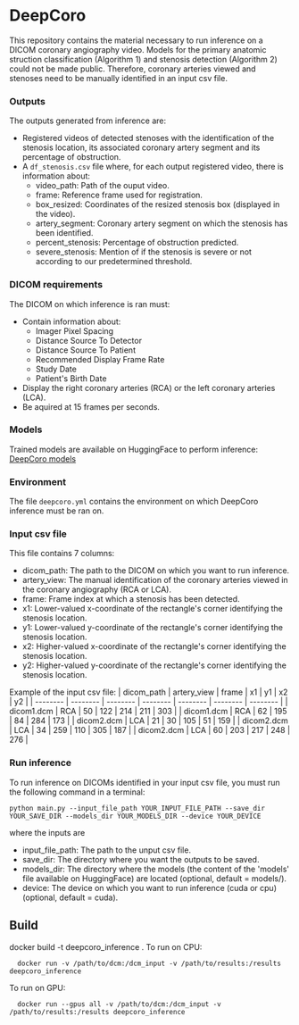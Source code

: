 # DeepCoro
This repository contains the material necessary to run inference on a DICOM coronary angiography video. Models for the primary anatomic struction classification (Algorithm 1) and stenosis detection (Algorithm 2) could not be made public. Therefore, coronary arteries viewed and stenoses need to be manually identified in an input csv file.

### Outputs
The outputs generated from inference are:
- Registered videos of detected stenoses with the identification of the stenosis location, its associated coronary artery segment and its percentage of obstruction.
- A ```df_stenosis.csv``` file where, for each output registered video, there is information about:
  * video_path: Path of the ouput video.
  * frame: Reference frame used for registration.
  * box_resized: Coordinates of the resized stenosis box (displayed in the video).
  * artery_segment: Coronary artery segment on which the stenosis has been identified. 
  * percent_stenosis: Percentage of obstruction predicted. 
  * severe_stenosis: Mention of if the stenosis is severe or not according to our predetermined threshold. 

### DICOM requirements 
The DICOM on which inference is ran must:
- Contain information about:
  * Imager Pixel Spacing
  * Distance Source To Detector
  * Distance Source To Patient
  * Recommended Display Frame Rate
  * Study Date
  * Patient's Birth Date
- Display the right coronary arteries (RCA) or the left coronary arteries (LCA).
- Be aquired at 15 frames per seconds.

### Models
Trained models are available on HuggingFace to perform inference: [DeepCoro models](https://huggingface.co/heartwise/DeepCoro/tree/main)

### Environment 
The file ```deepcoro.yml``` contains the environment on which DeepCoro inference must be ran on. 

### Input csv file
This file contains 7 columns:
* dicom_path: The path to the DICOM on which you want to run inference.
* artery_view: The manual identification of the coronary arteries viewed in the coronary angiography (RCA or LCA).
* frame: Frame index at which a stenosis has been detected. 
* x1: Lower-valued x-coordinate of the rectangle's corner identifying the stenosis location. 
* y1: Lower-valued y-coordinate of the rectangle's corner identifying the stenosis location. 
* x2: Higher-valued x-coordinate of the rectangle's corner identifying the stenosis location. 
* y2: Higher-valued y-coordinate of the rectangle's corner identifying the stenosis location. 

Example of the input csv file:
| dicom_path | artery_view | frame | x1 | y1 | x2 | y2 |
| -------- | -------- | -------- | -------- | -------- | -------- | -------- |
| dicom1.dcm | RCA | 50 | 122 | 214 | 211 | 303 |
| dicom1.dcm | RCA | 62 | 195 | 84 | 284 | 173 |
| dicom2.dcm | LCA | 21 | 30 | 105 | 51 | 159 |
| dicom2.dcm | LCA | 34 | 259 | 110 | 305 | 187 |
| dicom2.dcm | LCA | 60 | 203 | 217 | 248 | 276 |

### Run inference
To run inference on DICOMs identified in your input csv file, you must run the following command in a terminal:

```
python main.py --input_file_path YOUR_INPUT_FILE_PATH --save_dir YOUR_SAVE_DIR --models_dir YOUR_MODELS_DIR --device YOUR_DEVICE
```

where the inputs are
- input_file_path: The path to the unput csv file.
- save_dir: The directory where you want the outputs to be saved.
- models_dir: The directory where the models (the content of the 'models' file available on HuggingFace) are located (optional, default = models/).
- device: The device on which you want to run inference (cuda or cpu) (optional, default = cuda).



## Build
docker build -t deepcoro_inference .
To run on CPU:
```
  docker run -v /path/to/dcm:/dcm_input -v /path/to/results:/results deepcoro_inference
```
To run on GPU:
```
  docker run --gpus all -v /path/to/dcm:/dcm_input -v /path/to/results:/results deepcoro_inference
```

